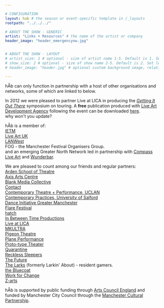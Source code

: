 ```yaml
---

# CONFIGURATION
layout: hab # the season or event-specific template in /_layouts
rootpath: "../../../"

# ABOUT THE SHOW - GENERIC
artist: "Links + Resources" # the name of the artist or company
header_image: "header_emergencynw.jpg"    


# ABOUT THE SHOW - LAYOUT
# artist_size: 1 # optional - size of artist name 1-5. Default is 1. Set longer names to lower values
# show_size: 2 # optional - size of show name 2-5. Default is 2. Set longer names to lower values
# header_image: "header.jpg" # optional custom background image, relative to current page

---
```


hÅb can only function in partnership with a host of other organisations and networks, some of which are linked to below.    

In 2012 we were pleased to partner Live at LICA in producing the [*Getting It Out There*](https://www.liveatlica.org/whats-on/symposium-getting-it-out-there) symposium on touring.  A **free** publication produced with [Live Art Development Agency](http://www.thisisliveart.co.uk) following the event can be downloaded [here](http://habmcr.posthaven.com/getting-it-out-there-publication-free-to-down).    
why won't you update?    

hÅb is a member of:    
[IETM](http://ietm.org)   
[Live Art UK](http://www.liveartuk.org/index.htm)    
[LANWest](http://www.lanwest.org)   
FOG - the Manchester Festival Organisers Group.   
and an emerging Greater North Network led in partnership with [Compass Live Art](http://compassliveart.org.uk) and [Wunderbar](http://www.wunderbarfestival.co.uk).    
   
We are pleased to count among our friends and regular partners:    
[Arden School of Theatre](http://www.themanchestercollege.ac.uk/subject-area/arden)    
[Axis Arts Centre](http://www.axisartscentre.org.uk/home/)    
[Blank Media Collective](http://blankmediacollective.org)    
[Contact](http://contactmcr.com)  
[Contemporary Theatre + Performance, UCLAN](http://www.uclan.ac.uk/information/courses/ba_hons_contemporary_theatre_and_performance.php)    
[Contemporary Practices, University of Salford](http://www.salford.ac.uk/courses/performance-contemporary-practices?mode=ov)    
[Dance Initiative Greater Manchester](http://www.digm.org/dev/)    
[Flare Festival](http://www.flarefestival.com)    
[hatch](http://www.hatchnottingham.org.uk)    
[In Between Time Productions](http://inbetweentime.co.uk)    
[Live at LICA](https://www.liveatlica.org/home)    
[MKULTRA](http://www.mkultra.org.uk)    
[Pigeon Theatre](http://pigeontheatre.wordpress.com)    
[Plane Performance](http://www.planeperformance.co.uk)    
[Proto-type Theater](http://proto-type.org)    
[Quarantine](http://www.qtine.com)    
[Reckless Sleepers](http://www.reckless-sleepers.co.uk)    
[The Future](http://www.the-future.co.uk)    
[The Larks](http://www.the-larks.com) (formerly Larkin' About) - resident gamers.    
[the Bluecoat](http://www.thebluecoat.org.uk)   
[Work for Change](http://change.coop)   
[Z-arts](http://www.z-arts.org)    

hÅb is supported by public funding through [Arts Council England](http://www.artscouncil.org.uk) and funded by Manchester City Council through the [Manchester Cultural Partnership](http://www.manchesterculturalpartnership.org).     


 

